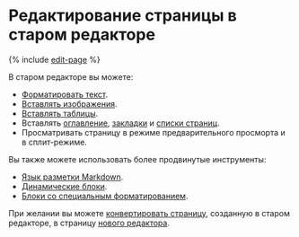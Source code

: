 # Редактирование страницы в старом редакторе

{% include [edit-page](../_includes/wiki/edit-page.md) %}

В старом редакторе вы можете:
* [Форматировать текст](basic-markup.md).
* [Вставлять изображения](add-image.md).
* [Вставлять таблицы](add-grid.md).
* Вставлять [оглавление](actions/toc.md), [закладки](actions/anchor.md) и [списки страниц](actions/page-lists.md).
* Просматривать страницу в режиме предварительного просморта и в сплит-режиме.

Вы также можете использовать более продвинутые инструменты:
* [Язык разметки Markdown](static-markup.md).
* [Динамические блоки](actions.md).
* [Блоки со специальным форматированием](formatter.md).

При желании вы можете [конвертировать страницу](page-management/convert-page.md), созданную в старом редакторе, в страницу [нового редактора](new-editor.md).
